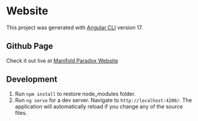 # Website

This project was generated with [Angular CLI](https://github.com/angular/angular-cli) version 17.

## Github Page

Check it out live at [Manifold Paradox Website](https://draach.github.io/manifold-paradox-website/)

## Development

1. Run `npm install` to restore node_modules folder.
2. Run `ng serve` for a dev server. Navigate to `http://localhost:4200/`. The application will automatically reload if you change any of the source files.